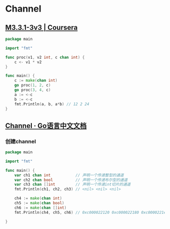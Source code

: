 # Channel

## [M3.3.1-3v3 | Coursera](https://www.coursera.org/learn/golang-concurrency/lecture/ElArP/m3-3-1-3v3)

```go
package main

import "fmt"

func proc(v1, v2 int, c chan int) {
	c <- v1 * v2
}

func main() {
	c := make(chan int)
	go proc(1, 2, c)
	go proc(3, 4, c)
	a := <-c
	b := <-c
	fmt.Println(a, b, a*b) // 12 2 24
}


```



## [Channel · Go语言中文文档](https://www.topgoer.com/%E5%B9%B6%E5%8F%91%E7%BC%96%E7%A8%8B/channel.html)

### 创建channel

```go
package main

import "fmt"

func main() {
	var ch1 chan int           // 声明一个传递整型的通道
	var ch2 chan bool          // 声明一个传递布尔型的通道
	var ch3 chan []int         // 声明一个传递int切片的通道
	fmt.Println(ch1, ch2, ch3) // <nil> <nil> <nil>

	ch4 := make(chan int)
	ch5 := make(chan bool)
	ch6 := make(chan []int)
	fmt.Println(ch4, ch5, ch6) // 0xc000022120 0xc000022180 0xc0000221e0

}

```

